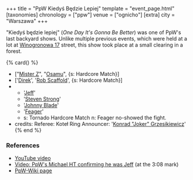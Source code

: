 +++
title = "PpW Kiedyś Będzie Lepiej"
template = "event_page.html"
[taxonomies]
chronology = ["ppw"]
venue = ["ognicho"]
[extra]
city = "Warszawa"
+++

"Kiedyś będzie lepiej" (_One Day It's Gonna Be Better_) was one of PpW's last backyard shows. Unlike multiple previous events, which were held at a lot at [Winogronowa 17](@/v/winogronowa-17.md) street, this show took place at a small clearing in a forest.

{% card() %}
- ["[Mister Z](@/w/mister-z.md)", "[Osamu](@/w/osamu.md)", {s: Hardcore Match}]
- ['[Direk](@/w/direk.md)', '[Rob Scaffold](@/w/rob-scaffold.md)', {s: Hardcore Match}]
- - '[Jeff](@/w/michael-ht.md)'
  - '[Steven Strong](@/w/biesiad.md)'
  - '[Johnny Blade](@/w/johnny-blade.md)'
  - '[Feager](@/w/feager.md)'
  - s: Tornado Hardcore Match
    n: Feager no-showed the fight.
- credits:
    Referee: Koteł
    Ring Announcer: '[Konrad "Joker" Grzesikiewicz](@/w/joker.md)'
{% end %}

### References

* [YouTube video](https://www.youtube.com/watch?v=DOAeXjrpmlg)
* [Video: PpW's Michael HT confirming he was Jeff](https://www.youtube.com/live/VlBjnWJRarE?si=LBRL38AjOmYrxW80&t=188) (at the 3:08 mark)
* [PpW-Wiki page](http://ppw-fandom.tpwres.pl/ppw-kiedys-bedzie-lepiej-2019)
